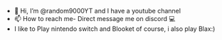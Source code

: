 - 👋 Hi, I’m @random9000YT and I have a youtube channel
- 📫 How to reach me- Direct message me on discord 💻
- I like to Play nintendo switch and Blooket of course, i also play Blax:)
<!---
random9000YT/random9000YT is a ✨ special ✨ repository because its `README.md` (this file) appears on your GitHub profile.
You can click the Preview link to take a look at your changes.
--->
